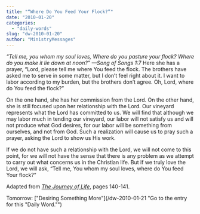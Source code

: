 ```yaml
---
title: "“Where Do You Feed Your Flock?”"
date: "2010-01-20"
categories: 
  - "daily-words"
slug: "dw-2010-01-20"
author: "MinistryMessages"
---
```


_“Tell me, you whom my soul loves, Where do you pasture your flock? Where do you make it lie down at noon?” —Song of Songs 1:7_ Here she has a prayer, “Lord, please tell me where You feed the flock. The brothers have asked me to serve in some matter, but I don’t feel right about it. I want to labor according to my burden, but the brothers don’t agree. Oh, Lord, where do You feed the flock?”

On the one hand, she has her commission from the Lord. On the other hand, she is still focused upon her relationship with the Lord. Our vineyard represents what the Lord has committed to us. We will find that although we may labor much in tending our vineyard, our labor will not satisfy us and will not produce what God desires, for our labor will be something from ourselves, and not from God. Such a realization will cause us to pray such a prayer, asking the Lord to show us His work.

If we do not have such a relationship with the Lord, we will not come to this point, for we will not have the sense that there is any problem as we attempt to carry out what concerns us in the Christian life. But if we truly love the Lord, we will ask, “Tell me, You whom my soul loves, where do You feed Your flock?”

Adapted from [_The Journey of Life_](/book-journey-of-life "Go to the entry for this book."), pages 140-141.

Tomorrow: ["Desiring Something More"](/dw-2010-01-21 "Go to the entry for this "Daily Word."")
